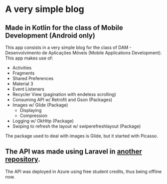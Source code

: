 # A very simple blog
## Made in Kotlin for the class of Mobile Development (Android only)
This app consists in a very simple blog for the class of DAM - Desenvolvimento de Aplicações Móveis (Mobile Applications Development).
This app makes use of:
- Activities
- Fragments
- Shared Preferences
- Material 3
- Event Listeners
- Recycler View (pagination with endeless scrolling)
- Consuming API w/ Retrofit and Gson (Packages)
- Images w/ Glide (Package)
  - Displaying
  - Compression
- Logging w/ OkHttp (Package)
- Swiping to refresh the layout w/ swiperefreshlayout (Package)

The package used to deal with images is Glide, but it started with Picasso.


## The API was made using Laravel in [another repository](https://github.com/dgraca/project-DAM-backend).
The API was deployed in Azure using free student credits, thus being offline now.
